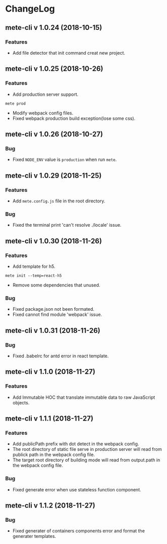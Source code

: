 # ChangeLog

## mete-cli v 1.0.24 (2018-10-15)

### Features

- Add file detector that init command creat new project.

## mete-cli v 1.0.25 (2018-10-26)

### Features

- Add production server support.
```shell
mete prod
```
- Modify webpack config files.
- Fixed webpack production build exception(lose some css).

## mete-cli v 1.0.26 (2018-10-27)

### Bug

- Fixed `NODE_ENV` value is `production` when run `mete`.

## mete-cli v 1.0.29 (2018-11-25)

### Features

- Add `mete.config.js` file in the root directory.

### Bug

- Fixed the terminal print 'can't resolve ./locale' issue.

## mete-cli v 1.0.30 (2018-11-26)

### Features

- Add template for h5.
```shell
mete init --temp=react-h5
```
- Remove some dependencies that unused.

### Bug

- Fixed package.json not been formated.
- Fixed cannot find module 'webpack' issue.

## mete-cli v 1.0.31 (2018-11-26)

### Bug

- Fixed .babelrc for antd error in react template.

## mete-cli v 1.1.0 (2018-11-27)

### Features

- Add Immutable HOC that translate immutable data to raw JavaScript objects.

## mete-cli v 1.1.1 (2018-11-27)

### Features

- Add publicPath prefix with dot detect in the webpack config.
- The root directory of static file serve in production server will read from publick path in the webpack config file.
- The target root directory of building mode will read from output.path in the webpack config file.

### Bug

- Fixed generate error when use stateless function component.

## mete-cli v 1.1.2 (2018-11-27)

### Bug

- Fixed generater of containers components error and format the generater templates.

